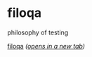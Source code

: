 # filoqa

philosophy of testing

[filoqa](https://pawel-zygler.github.io/testofilos/ "philosophy of testing") _([opens in a new tab](https://pawel-zygler.github.io/testofilos/))_
